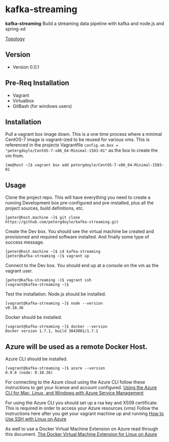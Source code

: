
kafka-streaming
======
**kafka-streaming** Build a streaming data pipeline with kafka and node.js and spring-xd

[Topology](ScreenShot.jpg)

## Version
* Version 0.0.1

## Pre-Req Installation
* Vagrant
* Virtualbox
* GitBash (for windows users)

## Installation
Pull a vagrant box image down. This is a one time process where a minimal CentOS-7 image is vagrant-ized to be reused for various vms. This is referenced in the projects Vagrantfile ```config.vm.box = "petergdoyle/CentOS-7-x86_64-Minimal-1503-01"``` as the box to create the vm from.
```
[me@host ~]$ vagrant box add petergdoyle/CentOS-7-x86_64-Minimal-1503-01
```

## Usage
Clone the project repo. This will have everything you need to create a running Development box pre-configured and pre-installed, plus all the project sources, build definitions, etc.
```console
[peter@host.machine ~]$ git clone https://github.com/petergdoyle/kafka-streaming.git
```

Create the Dev box. You should see the virtual machine be created and provisioned and required software installed. And finally some type of success message.
```console
[peter@host.machine ~]$ cd kafka-streaming
[peter@kafka-streaming ~]$ vagrant up
```

Connect to the Dev box. You should end up at a console on the vm as the vagrant user.
```console
[peter@kafka-streaming ~]$ vagrant ssh
[vagrant@kafka-streaming ~]$
```

Test the installation.
Node.js should be installed.
```console
[vagrant@kafka-streaming ~]$ node --version
v0.10.36
```
Docker should be installed.
```console
[vagrant@kafka-streaming ~]$ docker --version
Docker version 1.7.1, build 3043001/1.7.1
```

**Azure will be used as a remote Docker Host.**
--
Azure CLI should be installed.
```console
[vagrant@kafka-streaming ~]$ azure --version
0.9.8 (node: 0.10.36)
```

For connecting to the Azure cloud using the Azure CLI follow these instructions to get your license and account configured.
[Using the Azure CLI for Mac, Linux, and Windows with Azure Service Management](https://azure.microsoft.com/en-us/documentation/articles/virtual-machines-command-line-tools/)

For using the Azure CLI you should set up a rsa key and X509 certificate. This is required in order to access your Azure resources (vms)
Follow the instructions here after you get your vagrant machine up and running  [How to Use SSH with Linux on Azure](https://azure.microsoft.com/en-us/documentation/articles/virtual-machines-linux-use-ssh-key/)

As well to use a Docker Virtual Machine Extension on Azure read through this document. [The Docker Virtual Machine Extension for Linux on Azure](https://azure.microsoft.com/en-us/documentation/articles/virtual-machines-docker-vm-extension/)
